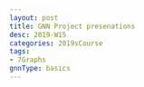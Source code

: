 ```yaml
---
layout: post
title: GNN Project presenations   
desc: 2019-W15
categories: 2019sCourse
tags:
- 7Graphs
gnnType: basics
---
```



